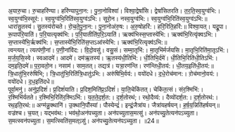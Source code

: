 

  
अ॒यारु॒चा। रु॒चाहरि॑ण्या। हरि॑ण्यापुना॒न:। पु॒ना॒नोविश्वा॑। विश्वा॒द्वेषां॑सि। द्वेषां॑सितरति। त॒र॒ति॒स्व॒युग्व॑भि:। स्व॒युग्व॑भि॒स्सूर॑:। स्व॒युग्व॑भि॒रिति॑स्व॒युग्व॑ऽभि:। सूरो॒न। नस्व॒युग्व॑भि:। स्व॒युग्व॑भि॒रिति॑स्व॒युग्व॑ऽभि:॥ धारा॑सु॒तस्य॑। सु॒तस्य॑रोचते। रो॒च॒ते॒पु॒ना॒न:। पु॒ना॒नोअ॑रु॒ष:। अ॒रु॒षोहरि॑:। हरि॒रिति॒हरि॑:॥ विश्वा॒यत्। यद्रू॒पा। रू॒पाप॑रि॒याति॑। प॒रि॒यात्यृक्व॑भि:। प॒रि॒यातीति॑प॒रि॒ऽयाति॑। ऋक्व॑भिस्स॒प्तास्ये॑भि:। ऋक्व॑भि॒रित्यृ॑क्वऽभि:। स॒प्तास्ये॑भि॒र्ऋक्व॑भि:। स॒प्तास्ये॑भि॒रिति॑स॒प्तऽआ॑स्येभि:। ऋक्व॑भि॒रित्यृक्व॑ऽभि:॥  
त्वन्त्यत्। त्यत्प॑णी॒नां। प॒णी॒नांवि॑द:। वि॒दो॒वसु॑। वसु॒सं। सम्मा॒तृभि॑:। मा॒तृभि॑र्मर्जयसि। मा॒तृभि॒रिति॑मा॒तृऽभि॑:। म॒र्ज॒य॒सि॒स्वे। स्वआदमे॑। आदमे॑। दम॑ऋ॒तस्य॑। ऋ॒तस्य॑धी॒तिभि॑:। धी॒तिभि॒र्दमे॑। धी॒तिभि॒रिति॑धी॒तिऽभि॑:। दम॒इति॒दमे॑॥ प॒रा॒वतो॒न। नसाम॑। साम॒तत्। तद्यत्र॑। यत्रा॒रण॑न्ति। रण॑न्तिधी॒तय॑:। धी॒तय॒इति॑धी॒तय॑:॥ त्रि॒धातु॑भि॒ररु॑षिभि;। त्रि॒धातु॑भि॒रिति॑त्रि॒धातु॑ऽभि:। अरु॑षिभि॒र्वय॑:। वयो॑दधे। द॒धे॒रोच॑मान:। ऱोच॑मानो॒वय॑:। वयो॑दधे। द॒ध॒इति॑दधे॥  
पूर्वा॒मनु॑। अनु॑प्र॒दिशं॑। प्र॒दिशं॑याति। प्र॒दिश॒मिति॑प्र॒ऽदिशं॑। या॒ति॒चेकि॑तत्। चेकि॑त॒त्सं। संर॒श्मिभि॑:। र॒श्मिभि॑र्यतते। र॒श्मिभि॒रिति॑र॒श्मिऽभि॑:। य॒त॒ते॒द॒र्श॒त:। द॒र्श॒तोरथ॑;। रथो॒दैव्य॑:। दैव्यो॑दर्श॒त:। द॒र्श॒तोरथ॑:। रथ॒इति॒रथ॑:॥ अग्म॑न्नु॒क्थानि॑। उ॒क्थानि॒पौंस्या॑। पौस्येन्द्रं॑। इन्द्रं॒जैत्रा॑य। जैत्रा॑यहर्षयन्। ह॒र्ष॒य॒न्निति॑हर्षयन्॥ वज्र॑श्च। च॒यत्। यद्भव॑थ:। भव॑थो॒अन॑पच्युता। अन॑पच्युतास॒मत्सु॑। अन॑पच्यु॒तेत्यन॑पऽच्युता। स॒मत्स्वन॑पच्युता। स॒मत्स्विति॑स॒मत्ऽसु॑। अन॑पच्यु॒तेत्यन॑पऽच्युता। ॥24॥  

